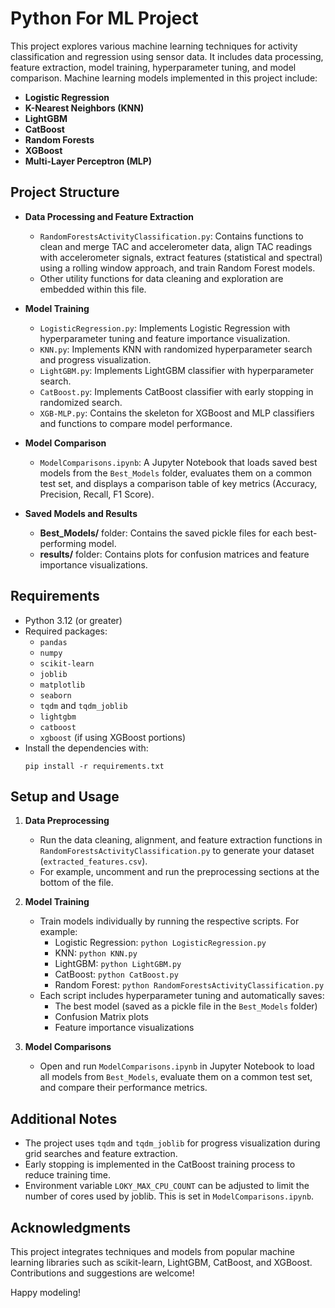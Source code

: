 # Python For ML Project

This project explores various machine learning techniques for activity classification and regression using sensor data. It includes data processing, feature extraction, model training, hyperparameter tuning, and model comparison. Machine learning models implemented in this project include:

- **Logistic Regression**
- **K-Nearest Neighbors (KNN)**
- **LightGBM**
- **CatBoost**
- **Random Forests**
- **XGBoost**
- **Multi-Layer Perceptron (MLP)**

## Project Structure

- **Data Processing and Feature Extraction**
  - `RandomForestsActivityClassification.py`: Contains functions to clean and merge TAC and accelerometer data, align TAC readings with accelerometer signals, extract features (statistical and spectral) using a rolling window approach, and train Random Forest models.
  - Other utility functions for data cleaning and exploration are embedded within this file.

- **Model Training**
  - `LogisticRegression.py`: Implements Logistic Regression with hyperparameter tuning and feature importance visualization.
  - `KNN.py`: Implements KNN with randomized hyperparameter search and progress visualization.
  - `LightGBM.py`: Implements LightGBM classifier with hyperparameter search.
  - `CatBoost.py`: Implements CatBoost classifier with early stopping in randomized search.
  - `XGB-MLP.py`: Contains the skeleton for XGBoost and MLP classifiers and functions to compare model performance.
  
- **Model Comparison**
  - `ModelComparisons.ipynb`: A Jupyter Notebook that loads saved best models from the `Best_Models` folder, evaluates them on a common test set, and displays a comparison table of key metrics (Accuracy, Precision, Recall, F1 Score).

- **Saved Models and Results**
  - **Best_Models/** folder: Contains the saved pickle files for each best-performing model.
  - **results/** folder: Contains plots for confusion matrices and feature importance visualizations.

## Requirements

- Python 3.12 (or greater)
- Required packages:
  - `pandas`
  - `numpy`
  - `scikit-learn`
  - `joblib`
  - `matplotlib`
  - `seaborn`
  - `tqdm` and `tqdm_joblib`
  - `lightgbm`
  - `catboost`
  - `xgboost` (if using XGBoost portions)
- Install the dependencies with:
  ```
  pip install -r requirements.txt
  ```

## Setup and Usage

1. **Data Preprocessing**
   - Run the data cleaning, alignment, and feature extraction functions in `RandomForestsActivityClassification.py` to generate your dataset (`extracted_features.csv`).  
   - For example, uncomment and run the preprocessing sections at the bottom of the file.

2. **Model Training**
   - Train models individually by running the respective scripts. For example:
     - Logistic Regression: `python LogisticRegression.py`
     - KNN: `python KNN.py`
     - LightGBM: `python LightGBM.py`
     - CatBoost: `python CatBoost.py`
     - Random Forest: `python RandomForestsActivityClassification.py`
   - Each script includes hyperparameter tuning and automatically saves:
     - The best model (saved as a pickle file in the `Best_Models` folder)
     - Confusion Matrix plots
     - Feature importance visualizations

3. **Model Comparisons**
   - Open and run `ModelComparisons.ipynb` in Jupyter Notebook to load all models from `Best_Models`, evaluate them on a common test set, and compare their performance metrics.

## Additional Notes

- The project uses `tqdm` and `tqdm_joblib` for progress visualization during grid searches and feature extraction.
- Early stopping is implemented in the CatBoost training process to reduce training time.
- Environment variable `LOKY_MAX_CPU_COUNT` can be adjusted to limit the number of cores used by joblib. This is set in `ModelComparisons.ipynb`.

## Acknowledgments

This project integrates techniques and models from popular machine learning libraries such as scikit-learn, LightGBM, CatBoost, and XGBoost. Contributions and suggestions are welcome!

Happy modeling!